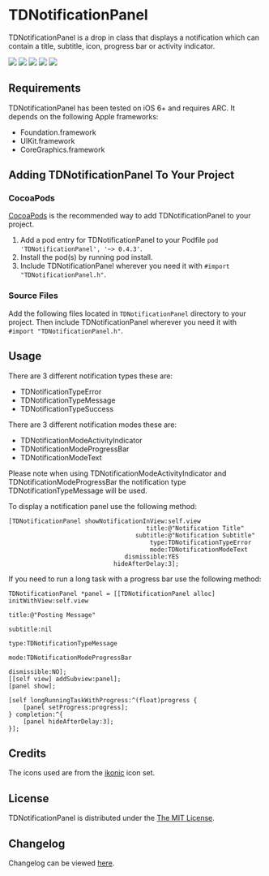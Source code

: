 # TDNotificationPanel
TDNotificationPanel is a drop in class that displays a notification which can contain a title, subtitle, icon, progress bar or activity indicator.

[![](http://www.tomdiggle.com/assets/images/tdnotificationpanel-error-thumb.jpg)](http://www.tomdiggle.com/assets/images/tdnotificationpanel-error.jpg)
[![](http://www.tomdiggle.com/assets/images/tdnotificationpanel-success-thumb.jpg)](http://www.tomdiggle.com/assets/images/tdnotificationpanel-success.jpg)
[![](http://www.tomdiggle.com/assets/images/tdnotificationpanel-message-thumb.jpg)](http://www.tomdiggle.com/assets/images/tdnotificationpanel-message.jpg)
[![](http://www.tomdiggle.com/assets/images/tdnotificationpanel-progressbar-thumb.jpg)](http://www.tomdiggle.com/assets/images/tdnotificationpanel-progressbar.jpg)
[![](http://www.tomdiggle.com/assets/images/tdnotificationpanel-activityindicator-thumb.jpg)](http://www.tomdiggle.com/assets/images/tdnotificationpanel-activityindicator.jpg)

## Requirements
TDNotificationPanel has been tested on iOS 6+ and requires ARC. It depends on the following Apple frameworks:

- Foundation.framework
- UIKit.framework
- CoreGraphics.framework

## Adding TDNotificationPanel To Your Project

### CocoaPods
[CocoaPods](http://cocoapods.org/) is the recommended way to add TDNotificationPanel to your project.

1. Add a pod entry for TDNotificationPanel to your Podfile `pod 'TDNotificationPanel', '~> 0.4.3'`.
2. Install the pod(s) by running pod install.
3. Include TDNotificationPanel wherever you need it with `#import "TDNotificationPanel.h"`.

### Source Files
Add the following files located in `TDNotificationPanel` directory to your project. Then include TDNotificationPanel wherever you need it with `#import "TDNotificationPanel.h"`.

## Usage
There are 3 different notification types these are:

- TDNotificationTypeError
- TDNotificationTypeMessage
- TDNotificationTypeSuccess

There are 3 different notification modes these are:

- TDNotificationModeActivityIndicator
- TDNotificationModeProgressBar
- TDNotificationModeText

Please note when using TDNotificationModeActivityIndicator and TDNotificationModeProgressBar the notification type TDNotificationTypeMessage will be used.


To display a notification panel use the following method:

```
[TDNotificationPanel showNotificationInView:self.view
                                      title:@"Notification Title"
                                   subtitle:@"Notification Subtitle"
                                       type:TDNotificationTypeError
                                       mode:TDNotificationModeText
                                dismissible:YES
                             hideAfterDelay:3];
```

If you need to run a long task with a progress bar use the following method:

```
TDNotificationPanel *panel = [[TDNotificationPanel alloc] initWithView:self.view
                                                                 title:@"Posting Message"
                                                              subtitle:nil
                                                                  type:TDNotificationTypeMessage
                                                                  mode:TDNotificationModeProgressBar
                                                           dismissible:NO];
[[self view] addSubview:panel];
[panel show];

[self longRunningTaskWithProgress:^(float)progress {
    [panel setProgress:progress];
} completion:^{
	[panel hideAfterDelay:3];
}];

```

## Credits
The icons used are from the [ikonic](http://radesign.in/ikonic-150-vector-icons-25-free/) icon set.

## License

TDNotificationPanel is distributed under the [The MIT License](https://github.com/tomdiggle/tdnotificationpanel/blob/master/LICENSE).

## Changelog
Changelog can be viewed [here](https://github.com/tomdiggle/tdnotificationpanel/blob/master/Changelog.markdown).
